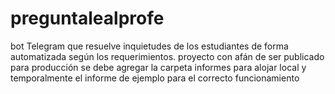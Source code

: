 # preguntalealprofe
bot Telegram que resuelve inquietudes de los estudiantes de forma automatizada según los requerimientos. proyecto con afán de ser publicado para producción
se debe agregar la carpeta informes para alojar local y temporalmente el informe de ejemplo para el correcto funcionamiento
